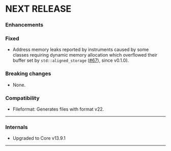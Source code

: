# NEXT RELEASE

### Enhancements

### Fixed
* Address memory leaks reported by instruments caused by some classes requiring dynamic memory allocation which
  overflowed their buffer set by `std::aligned_storage` ([#67](https://github.com/realm/realm-cpp/pull/67)), since v0.1.0).

### Breaking changes
* None.

### Compatibility
* Fileformat: Generates files with format v22.

-----------

### Internals
* Upgraded to Core v13.9.1

----------------------------------------------
